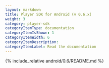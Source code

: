 ```yaml
---
layout: markdown
title: Player SDK for Android (v 0.6.x)
weight: 3
category: player-sdk
categoryItemType: documentation
categoryItemIsShown: 1
categoryItemWidth: 6
categoryItemDescription:
categoryItemLabel: Read the documentation
---
```

{% include_relative android/0.6/README.md  %}
